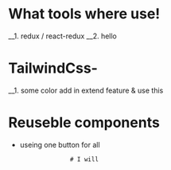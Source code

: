 # What tools where use! 
__1. redux / react-redux
__2. hello

# TailwindCss- 
__1. some color add in extend feature & use this

# Reuseble components
* useing one button for all






                    # I will 
